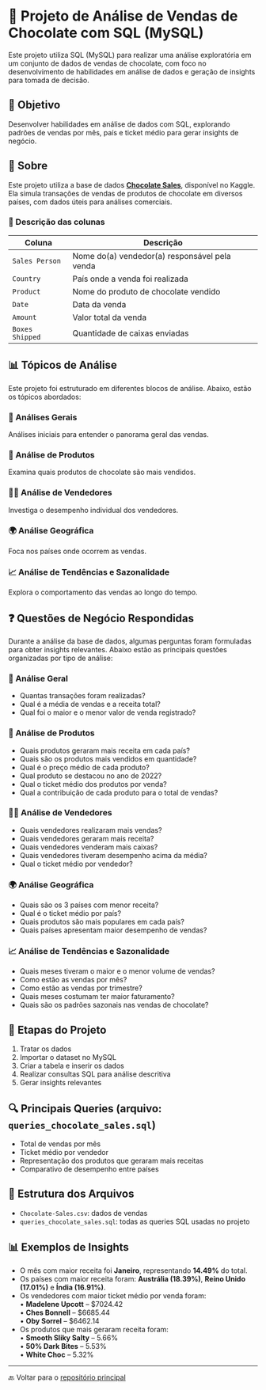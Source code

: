 # 🍫 Projeto de Análise de Vendas de Chocolate com SQL (MySQL)

Este projeto utiliza SQL (MySQL) para realizar uma análise exploratória em um conjunto de dados de vendas de chocolate, com foco no desenvolvimento de habilidades em análise de dados e geração de insights para tomada de decisão.

## 🎯 Objetivo

Desenvolver habilidades em análise de dados com SQL, explorando padrões de vendas por mês, país e ticket médio para gerar insights de negócio.

## 📖 Sobre

Este projeto utiliza a base de dados [**Chocolate Sales**](https://www.kaggle.com/datasets/atharvasoundankar/chocolate-sales), disponível no Kaggle. Ela simula transações de vendas de produtos de chocolate em diversos países, com dados úteis para análises comerciais.

### 🧾 Descrição das colunas

| **Coluna**         | **Descrição**                                                           |
|--------------------|-------------------------------------------------------------------------|
| `Sales Person`     | Nome do(a) vendedor(a) responsável pela venda                           |
| `Country`          | País onde a venda foi realizada                                         |
| `Product`          | Nome do produto de chocolate vendido                                    |
| `Date`             | Data da venda                                                           |
| `Amount`           | Valor total da venda                                                    |
| `Boxes Shipped`    | Quantidade de caixas enviadas                                           |

## 📊 Tópicos de Análise

Este projeto foi estruturado em diferentes blocos de análise. Abaixo, estão os tópicos abordados:

### 🔹 Análises Gerais
Análises iniciais para entender o panorama geral das vendas.

### 🍫 Análise de Produtos
Examina quais produtos de chocolate são mais vendidos.

### 🧑‍💼 Análise de Vendedores
Investiga o desempenho individual dos vendedores.

### 🌍 Análise Geográfica
Foca nos países onde ocorrem as vendas.

### 📈 Análise de Tendências e Sazonalidade
Explora o comportamento das vendas ao longo do tempo.

## ❓ Questões de Negócio Respondidas

Durante a análise da base de dados, algumas perguntas foram formuladas para obter insights relevantes. Abaixo estão as principais questões organizadas por tipo de análise:

### 🔹 Análise Geral
- Quantas transações foram realizadas?
- Qual é a média de vendas e a receita total?
- Qual foi o maior e o menor valor de venda registrado?

### 🍫 Análise de Produtos
- Quais produtos geraram mais receita em cada país?
- Quais são os produtos mais vendidos em quantidade?
- Qual é o preço médio de cada produto?
- Qual produto se destacou no ano de 2022?
- Qual o ticket médio dos produtos por venda?
- Qual a contribuição de cada produto para o total de vendas?

### 🧑‍💼 Análise de Vendedores
- Quais vendedores realizaram mais vendas?
- Quais vendedores geraram mais receita?
- Quais vendedores venderam mais caixas?
- Quais vendedores tiveram desempenho acima da média?
- Qual o ticket médio por vendedor?

### 🌍 Análise Geográfica
- Quais são os 3 países com menor receita?
- Qual é o ticket médio por país?
- Quais produtos são mais populares em cada país?
- Quais países apresentam maior desempenho de vendas?

### 📈 Análise de Tendências e Sazonalidade
- Quais meses tiveram o maior e o menor volume de vendas?
- Como estão as vendas por mês?
- Como estão as vendas por trimestre?
- Quais meses costumam ter maior faturamento?
- Quais são os padrões sazonais nas vendas de chocolate?

## 📌 Etapas do Projeto

1. Tratar os dados  
2. Importar o dataset no MySQL  
3. Criar a tabela e inserir os dados  
4. Realizar consultas SQL para análise descritiva  
5. Gerar insights relevantes  

## 🔍 Principais Queries (arquivo: `queries_chocolate_sales.sql`)

- Total de vendas por mês  
- Ticket médio por vendedor  
- Representação dos produtos que geraram mais receitas  
- Comparativo de desempenho entre países  

## 📁 Estrutura dos Arquivos

- `Chocolate-Sales.csv`: dados de vendas  
- `queries_chocolate_sales.sql`: todas as queries SQL usadas no projeto  

## 📊 Exemplos de Insights

- O mês com maior receita foi **Janeiro**, representando **14.49%** do total.
- Os países com maior receita foram: **Austrália (18.39%)**, **Reino Unido (17.01%)** e **Índia (16.91%)**.
- Os vendedores com maior ticket médio por venda foram:  
  • **Madelene Upcott** – $7024.42  
  • **Ches Bonnell** – $6685.44  
  • **Oby Sorrel** – $6462.14  
- Os produtos que mais geraram receita foram:  
  • **Smooth Sliky Salty** – 5.66%  
  • **50% Dark Bites** – 5.53%  
  • **White Choc** – 5.32%

---

🔙 Voltar para o [repositório principal](../../)
